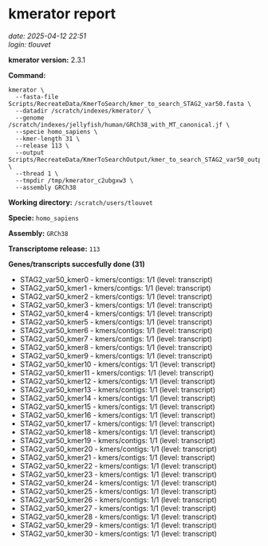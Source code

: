 # kmerator report
*date: 2025-04-12 22:51*  
*login: tlouvet*

**kmerator version:** 2.3.1

**Command:**

```
kmerator \
  --fasta-file Scripts/RecreateData/KmerToSearch/kmer_to_search_STAG2_var50.fasta \
  --datadir /scratch/indexes/kmerator/ \
  --genome /scratch/indexes/jellyfish/human/GRCh38_with_MT_canonical.jf \
  --specie homo_sapiens \
  --kmer-length 31 \
  --release 113 \
  --output Scripts/RecreateData/KmerToSearchOutput/kmer_to_search_STAG2_var50_output \
  --thread 1 \
  --tmpdir /tmp/kmerator_c2ubgxw3 \
  --assembly GRCh38
```

**Working directory:** `/scratch/users/tlouvet`

**Specie:** `homo_sapiens`

**Assembly:** `GRCh38`

**Transcriptome release:** `113`

**Genes/transcripts succesfully done (31)**

- STAG2_var50_kmer0 - kmers/contigs: 1/1 (level: transcript)
- STAG2_var50_kmer1 - kmers/contigs: 1/1 (level: transcript)
- STAG2_var50_kmer2 - kmers/contigs: 1/1 (level: transcript)
- STAG2_var50_kmer3 - kmers/contigs: 1/1 (level: transcript)
- STAG2_var50_kmer4 - kmers/contigs: 1/1 (level: transcript)
- STAG2_var50_kmer5 - kmers/contigs: 1/1 (level: transcript)
- STAG2_var50_kmer6 - kmers/contigs: 1/1 (level: transcript)
- STAG2_var50_kmer7 - kmers/contigs: 1/1 (level: transcript)
- STAG2_var50_kmer8 - kmers/contigs: 1/1 (level: transcript)
- STAG2_var50_kmer9 - kmers/contigs: 1/1 (level: transcript)
- STAG2_var50_kmer10 - kmers/contigs: 1/1 (level: transcript)
- STAG2_var50_kmer11 - kmers/contigs: 1/1 (level: transcript)
- STAG2_var50_kmer12 - kmers/contigs: 1/1 (level: transcript)
- STAG2_var50_kmer13 - kmers/contigs: 1/1 (level: transcript)
- STAG2_var50_kmer14 - kmers/contigs: 1/1 (level: transcript)
- STAG2_var50_kmer15 - kmers/contigs: 1/1 (level: transcript)
- STAG2_var50_kmer16 - kmers/contigs: 1/1 (level: transcript)
- STAG2_var50_kmer17 - kmers/contigs: 1/1 (level: transcript)
- STAG2_var50_kmer18 - kmers/contigs: 1/1 (level: transcript)
- STAG2_var50_kmer19 - kmers/contigs: 1/1 (level: transcript)
- STAG2_var50_kmer20 - kmers/contigs: 1/1 (level: transcript)
- STAG2_var50_kmer21 - kmers/contigs: 1/1 (level: transcript)
- STAG2_var50_kmer22 - kmers/contigs: 1/1 (level: transcript)
- STAG2_var50_kmer23 - kmers/contigs: 1/1 (level: transcript)
- STAG2_var50_kmer24 - kmers/contigs: 1/1 (level: transcript)
- STAG2_var50_kmer25 - kmers/contigs: 1/1 (level: transcript)
- STAG2_var50_kmer26 - kmers/contigs: 1/1 (level: transcript)
- STAG2_var50_kmer27 - kmers/contigs: 1/1 (level: transcript)
- STAG2_var50_kmer28 - kmers/contigs: 1/1 (level: transcript)
- STAG2_var50_kmer29 - kmers/contigs: 1/1 (level: transcript)
- STAG2_var50_kmer30 - kmers/contigs: 1/1 (level: transcript)
